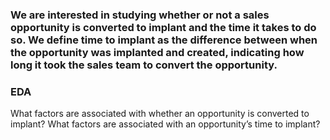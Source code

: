 ### We are interested in studying whether or not a sales opportunity is converted to implant and the time it takes to do so. We define time to implant as the difference between when the opportunity was implanted and created, indicating how long it took the sales team to convert the opportunity.

### EDA 

What factors are associated with whether an opportunity is converted to implant?
What factors are associated with an opportunity’s time to implant?
